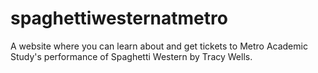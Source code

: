 # spaghettiwesternatmetro
A website where you can learn about and get tickets to Metro Academic Study's performance of Spaghetti Western by Tracy Wells.
